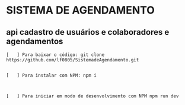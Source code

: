 # SISTEMA DE AGENDAMENTO

## api cadastro de usuários e colaboradores e agendamentos

    [   ] Para baixar o código: git clone https://github.com/lf0805/SistemadeAgendamento.git


    [   ] Para instalar com NPM: npm i



    [   ] Para iniciar em modo de desenvolvimento com NPM npm run dev